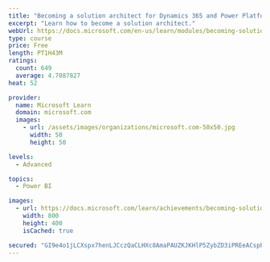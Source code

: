 ```yaml
---
title: "Becoming a solution architect for Dynamics 365 and Power Platform"
excerpt: "Learn how to become a solution architect."
webUrl: https://docs.microsoft.com/en-us/learn/modules/becoming-solution-architect/
type: course
price: Free
length: PT1H43M
ratings:
  count: 649
  average: 4.7087827
heat: 52

provider:
  name: Microsoft Learn
  domain: microsoft.com
  images:
    - url: /assets/images/organizations/microsoft.com-50x50.jpg
      width: 50
      height: 50

levels:
  - Advanced

topics:
  - Power BI

images:
  - url: https://docs.microsoft.com/learn/achievements/becoming-solution-architect-social.png
    width: 800
    height: 400
    isCached: true

secured: "GI9e4o1jLCXspx7henLJCczQaCLHXc8AmaPAUZKJKHlP5ZybZD3iPREeACspP6YtPT2Jr4my29GfdJ3CIGjhzKigxgLW23FPu9oejjZepzPiu1GC4JlHL+CKgnTPP5PFRoD/cvBOzOXRkWJC7+5Rq2QfzbBAehwMosVBXw7a/cDO79vwzEdiGgt/wPQwgnuG2bPhbnPEh/kBcEuIWl88q7hG24DR00wXBUPpVGWCxPfyX6qp4YbfZ/k0kTJx+rrNHp+uLmBusOf1CWCwKIQyY6yhn4kovoG1njnKp4vwfUuPYPXvtZWjIj6rWpPujwPwv3JyDBr63qdWWU/z6EljOxyt8D++yKcdNpV8ktJxVEvFzG25tQNmWFm0qhN2oXbNjkF8lzsfW3PvgAesapesdgrwNNezoDAxbNdzAMSbInk=;IAp7O4/BjUUPRKp3kzUOUQ=="
---
```



